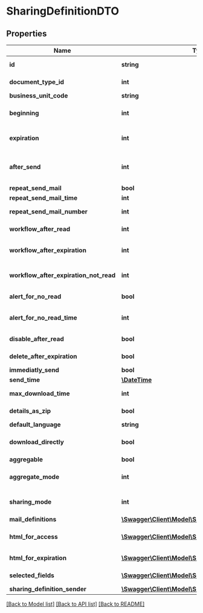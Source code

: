 # SharingDefinitionDTO

## Properties
Name | Type | Description | Notes
------------ | ------------- | ------------- | -------------
**id** | **string** | Unique identifier for the configuration | [optional] 
**document_type_id** | **int** | System id for the documentType. | [optional] 
**business_unit_code** | **string** | BusinessUnit code. | [optional] 
**beginning** | **int** | Days for the activation of the sharing. | [optional] 
**expiration** | **int** | Days for the expiration of the sharing. | [optional] 
**after_send** | **int** | Possible values:  0: None  1: Email  2: R  3: RR  4: EmailArchiveContent | [optional] 
**repeat_send_mail** | **bool** | Resend for the mail. | [optional] 
**repeat_send_mail_time** | **int** | Resend mail Days. | [optional] 
**repeat_send_mail_number** | **int** | Max number of resend for mail. | [optional] 
**workflow_after_read** | **int** | Workflow id for the read operation. | [optional] 
**workflow_after_expiration** | **int** | Workflow id for the expiration of a read sharing | [optional] 
**workflow_after_expiration_not_read** | **int** | Workflow id for the expiration of a not read sharing | [optional] 
**alert_for_no_read** | **bool** | Enable warning for no read sharing. | [optional] 
**alert_for_no_read_time** | **int** | Warning message for no read sharing days. | [optional] 
**disable_after_read** | **bool** | Disable sharing after read. | [optional] 
**delete_after_expiration** | **bool** | Delete after expiration. | [optional] 
**immediatly_send** | **bool** | Immediatly send. | [optional] 
**send_time** | [**\DateTime**](\DateTime.md) | Send datetime. | [optional] 
**max_download_time** | **int** | Max number of download | [optional] 
**details_as_zip** | **bool** | Archive the details in one zip | [optional] 
**default_language** | **string** | Default language. | [optional] 
**download_directly** | **bool** | Donwload the documents directly from mail | [optional] 
**aggregable** | **bool** | Aggregable sharing. | [optional] 
**aggregate_mode** | **int** | Possible values:  0: ByDefinition  1: ByDocumentType | [optional] 
**sharing_mode** | **int** | Possible values:  0: Link  1: Attachment  2: None | [optional] 
**mail_definitions** | [**\Swagger\Client\Model\SharingMailDTO[]**](SharingMailDTO.md) | List of mails to send. | [optional] 
**html_for_access** | [**\Swagger\Client\Model\SharingHtmlDTO[]**](SharingHtmlDTO.md) | List of Html for access to sharing page. | [optional] 
**html_for_expiration** | [**\Swagger\Client\Model\SharingHtmlDTO[]**](SharingHtmlDTO.md) | List of html for expiration page | [optional] 
**selected_fields** | [**\Swagger\Client\Model\SelectDTO**](SelectDTO.md) | Fields For Profile selection. | [optional] 
**sharing_definition_sender** | [**\Swagger\Client\Model\SharingDefinitionSenderDTO**](SharingDefinitionSenderDTO.md) | Sharing sender. | [optional] 

[[Back to Model list]](../README.md#documentation-for-models) [[Back to API list]](../README.md#documentation-for-api-endpoints) [[Back to README]](../README.md)


